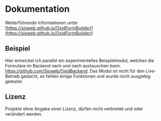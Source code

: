 # Dokumentation

Weiterführende Informationen unter [https://sioweb.github.io/OxidFormBuilder/](https://sioweb.github.io/OxidFormBuilder/)

## Beispiel

Hier entwickel ich parallel ein experimentelles Beispielmodul, welches die Formulare im Backend nach und nach austauschen kann. https://github.com/Sioweb/OxidBackend. Das Modul ist nicht für den Live-Betrieb gedacht, es fehlen einige Funktionen und wurde nicht ausgiebig getestet. 

## Lizenz

Projekte ohne Angabe einer Lizenz, dürfen nicht verbreitet und oder verändert werden.
